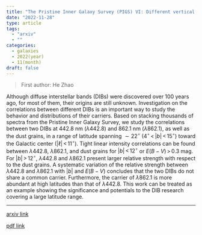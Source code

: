 ```yaml
---
title: "The Pristine Inner Galaxy Survey (PIGS) VI: Different vertical distributions between two DIBs at 442.8 nm and 862.1 nm"
date: "2022-11-28"
type: article
tags:
  - "arxiv"
  - ""
categories:
  - galaxies
  - 2022(year)
  - 11(month)
draft: false
---
```


> First author: He Zhao

 Although diffuse interstellar bands (DIBs) were discovered over 100 years
ago, for most of them, their origins are still unknown. Investigation on the
correlations between different DIBs is an important way to study the behavior
and distributions of their carriers. Based on stacking thousands of spectra
from the Pristine Inner Galaxy Survey, we study the correlations between two
DIBs at 442.8 nm ($\lambda$442.8) and 862.1 nm ($\lambda$862.1), as well as the
dust grains, in a range of latitude spanning ${\sim}22^{\circ}$
($4^{\circ}\,{<}\,|b|\,{<}\,15^{\circ}$) toward the Galactic center
($|\ell|\,{<}\,11^{\circ}$). Tight linear intensity correlations can be found
between $\lambda$442.8, $\lambda$862.1, and dust grains for
$|b|\,{<}\,12^{\circ}$ or $E(B-V)\,{>}\,0.3$ mag. For $|b|\,{>}\,12^{\circ}$,
$\lambda$442.8 and $\lambda$862.1 present larger relative strength with respect
to the dust grains. A systematic variation of the relative strength between
$\lambda$442.8 and $\lambda$862.1 with $|b|$ and $E(B-V)$ concludes that the
two DIBs do not share a common carrier. Furthermore, the carrier of
$\lambda$862.1 is more abundant at high latitudes than that of $\lambda$442.8.
This work can be treated as an example showing the significance and potentials
to the DIB research covering a large latitude range.

---
[arxiv link](http://arxiv.org/abs/2211.15224v1)

[pdf link](http://arxiv.org/pdf/2211.15224v1)